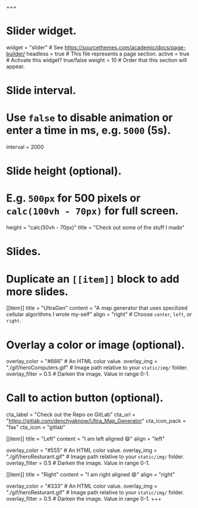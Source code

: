 +++
# Slider widget.
widget = "slider"  # See https://sourcethemes.com/academic/docs/page-builder/
headless = true  # This file represents a page section.
active = true  # Activate this widget? true/false
weight = 10  # Order that this section will appear.

# Slide interval.
# Use `false` to disable animation or enter a time in ms, e.g. `5000` (5s).
interval = 2000

# Slide height (optional).
# E.g. `500px` for 500 pixels or `calc(100vh - 70px)` for full screen.
height = "calc(50vh - 70px)"
title = "Check out some of the stuff I made"
# Slides.
# Duplicate an `[[item]]` block to add more slides.
[[item]]
  title = "UltraGen"
  content = "A map generator that uses            specilized cellular algorithms I wrote my-self"
  align = "right"  # Choose `center`, `left`, or `right`.

  # Overlay a color or image (optional).
  overlay_color = "#666"  # An HTML color value.
  overlay_img = "./gif/heroComputers.gif"  # Image path relative to your `static/img/` folder.
  overlay_filter = 0.5  # Darken the image. Value in range 0-1.

  # Call to action button (optional).
  cta_label = "Check out the Repo on GitLab"
  cta_url = "https://gitlab.com/denchyaknow/Ultra_Map_Generator" 
  cta_icon_pack = "fas"
  cta_icon = "gitlab"

[[item]]
  title = "Left"
  content = "I am left aligned :smile:"
  align = "left"

  overlay_color = "#555"  # An HTML color value.
  overlay_img = "./gif/heroResturant.gif"  # Image path relative to your `static/img/` folder.
  overlay_filter = 0.5  # Darken the image. Value in range 0-1.

[[item]]
  title = "Right"
  content = "I am right aligned :smile:"
  align = "right"

  overlay_color = "#333"  # An HTML color value.
  overlay_img = "./gif/heroResturant.gif"  # Image path relative to your `static/img/` folder.
  overlay_filter = 0.5  # Darken the image. Value in range 0-1.
+++
